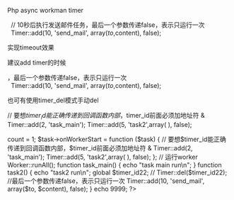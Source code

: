 Php async workman timer


  // 10秒后执行发送邮件任务，最后一个参数传递false，表示只运行一次   Timer::add(10, 'send_mail', array($to, $content), false);



实现timeout效果

建议add timer的时候

，最后一个参数传递false，表示只运行一次   Timer::add(10, 'send_mail', array($to, $content), false);


也可有使用timer_del模式手动del


// 要想$timer_id能正确传递到回调函数内部，$timer_id前面必须加地址符 &
Timer::add(2, 'task_main');
Timer::add(5, 'task2',array( ), false);




<?php
require_once './Workerman/Autoloader.php';
require_once(__DIR__ . '/Workerman/Autoloader.php');  //. 
use   \Workerman\Worker;
use \Workerman\Lib\Timer;





$task = new Worker(); // 开启多少个进程运行定时任务，注意多进程并发问题
$task->count = 1;
$task->onWorkerStart = function ($task) {

   // 要想$timer_id能正确传递到回调函数内部，$timer_id前面必须加地址符 &
   Timer::add(2, 'task_main');
   Timer::add(5, 'task2',array( ), false);

};
// 运行worker

Worker::runAll();




function task_main()
{


   echo "task main run\n";


}

function task2()
{

   echo "task2 run\n";
   global $timer_id22;
   //  Timer::del($timer_id22);
   //最后一个参数传递false，表示只运行一次   Timer::add(10, 'send_mail', array($to, $content), false);
}


echo 9999;

?>

